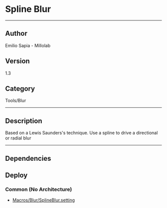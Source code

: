 # Spline Blur
___

## Author
Emilio Sapia - Millolab

## Version
1.3

## Category
Tools/Blur

___

## Description
<p>Based on a Lewis Saunders's technique. Use a spline to drive a directional or radial blur</p>




___

## Dependencies

## Deploy

### Common (No Architecture)

<ul>
<li><a href="https://gitlab.com/WeSuckLess/Reactor/-/blob/master/Atoms/com.Millolab.SplineBlur/Macros/Blur/SplineBlur.setting?ref_type=heads">Macros/Blur/SplineBlur.setting</a></li>
</ul>

